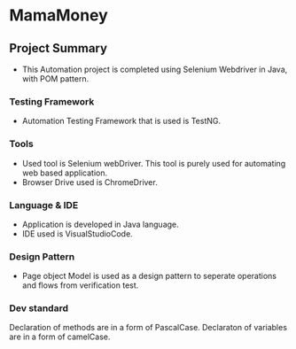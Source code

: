 # MamaMoney

## Project Summary
- This Automation project is completed using Selenium Webdriver in Java, with POM pattern.

### Testing Framework
- Automation Testing Framework that is used is TestNG.

### Tools
- Used tool is Selenium webDriver. This tool is purely used for automating web based application.
- Browser Drive used is ChromeDriver.

### Language & IDE
- Application is developed in Java language.
- IDE used is VisualStudioCode.

### Design Pattern
- Page object Model is used as a design pattern to seperate operations and flows from verification test.

### Dev standard
Declaration of methods are in a form of PascalCase.
Declaraton of variables are in a form of camelCase.
